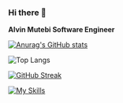 ### Hi there 👋


**Alvin Mutebi Software Engineer**

[![Anurag's GitHub stats](https://github-readme-stats.vercel.app/api?username=alvienzo720&theme=merko)](https://github.com/anuraghazra/github-readme-stats)

![Top Langs](https://github-readme-stats.vercel.app/api/top-langs/?username=alvienzo720&theme=merko) 

[![GitHub Streak](https://streak-stats.demolab.com/?user=alvienzo720)](https://git.io/streak-stats)

[![My Skills](https://skillicons.dev/icons?i=python,js,typescript,solidity,html,css,git,docker,kubernetes)](https://skillicons.dev)
